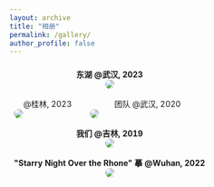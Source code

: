 ```yaml
---
layout: archive
title: "相册"
permalink: /gallery/
author_profile: false
---
```


<table style="width:80%;border:0px;border-spacing:0px;border-collapse:separate;margin-right:0;margin-left:0;font-size:1.0em;">
  <tr>
    <th colspan="2" style="padding:8px;width:100%;vertical-align:middle;horizontal-align:middle;border:none;">
    <center>东湖 @武汉, 2023</center>
      <a href="https://dcdn.it120.cc/2023/04/14/a7bb9b80-9e39-4d69-a52e-c6350618fb39.JPG">
      <img src='https://dcdn.it120.cc/2023/04/14/a7bb9b80-9e39-4d69-a52e-c6350618fb39.JPG' style="border-radius:20px;">
      </a>
    </th>
  </tr>
  <tr>
    <td style="padding:8px;width:38%;vertical-align:middle;horizontal-align:middle;border:none;">
    <center>@桂林, 2023</center>
      <a href="https://dcdn.it120.cc/2023/08/02/993c6186-4300-405f-bb08-96be9ca325ca.jpg">
      <img src="https://dcdn.it120.cc/2023/08/02/993c6186-4300-405f-bb08-96be9ca325ca.jpg" style="border-radius:10px;">
      </a>
    </td>
    <td style="padding:8px;width:62%;vertical-align:middle;horizontal-align:middle;border:none;">
    <center>团队 @武汉, 2020</center>
      <a href="https://dcdn.it120.cc/2023/01/25/2250ee3d-6e3b-4bde-9ada-808460a804a5.JPG">
      <img src="https://dcdn.it120.cc/2023/01/25/2250ee3d-6e3b-4bde-9ada-808460a804a5.JPG" style="border-radius:10px;">
      </a>
    </td>
  </tr>
    <tr> 
    <th colspan="2" style="padding:8px;width:100%;vertical-align:middle;horizontal-align:middle;border:none;">
    <center>我们 @吉林, 2019</center>
      <a href="https://dcdn.it120.cc/2023/01/25/06e2b0be-cad5-421d-bb10-726a59e7e15e.JPG">
      <img src='https://dcdn.it120.cc/2023/01/25/06e2b0be-cad5-421d-bb10-726a59e7e15e.JPG' style="border-radius:20px;">
      </a>
    </th> 
  </tr>
  <tr>
    <th colspan="2" style="padding:8px;width:100%;vertical-align:middle;horizontal-align:middle;border:none;">
    <center>"Starry Night Over the Rhone" 摹 @Wuhan, 2022</center>
      <a href="https://dcdn.it120.cc/2023/01/25/57e7ce2a-89f0-486b-a602-54a3b966517e.JPG">
      <img src='https://dcdn.it120.cc/2023/01/25/57e7ce2a-89f0-486b-a602-54a3b966517e.JPG' style="border-radius:10px;">
      </a>
    </th>
  </tr>
</table>
